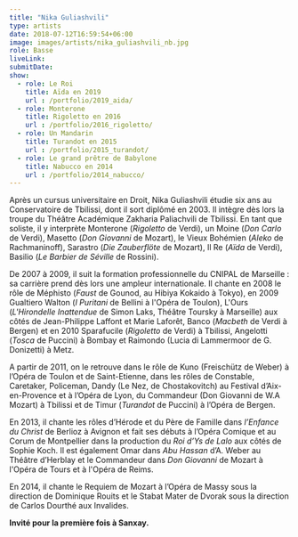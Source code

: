 ```yaml
---
title: "Nika Guliashvili"
type: artists
date: 2018-07-12T16:59:54+06:00
image: images/artists/nika_guliashvili_nb.jpg
role: Basse
liveLink: 
submitDate: 
show:
  - role: Le Roi
    title: Aïda en 2019
    url : /portfolio/2019_aida/
  - role: Monterone
    title: Rigoletto en 2016
    url : /portfolio/2016_rigoletto/
  - role: Un Mandarin
    title: Turandot en 2015
    url : /portfolio/2015_turandot/
  - role: Le grand prêtre de Babylone
    title: Nabucco en 2014
    url : /portfolio/2014_nabucco/
---
```


Après un cursus universitaire en Droit, Nika Guliashvili étudie six ans au Conservatoire de Tbilissi, dont il sort diplômé en 2003. Il intègre dès lors la troupe du Théâtre Académique Zakharia Paliachvili de Tbilissi. En tant que soliste, il y interprète Monterone (*Rigoletto* de Verdi), un Moine (*Don Carlo* de Verdi), Masetto (*Don Giovanni* de Mozart), le Vieux Bohémien (*Aleko* de Rachmaninoff),  Sarastro (*Die Zauberflöte* de Mozart), Il Re (*Aïda* de Verdi), Basilio (*Le Barbier de Séville* de Rossini).

De 2007 à 2009, il suit la formation professionnelle du CNIPAL de Marseille : sa carrière prend dès lors une ampleur internationale. Il chante en 2008 le rôle de Méphisto (*Faust* de Gounod, au Hibiya Kokaido à Tokyo), en 2009 Gualtiero Walton (*I Puritani* de Bellini à l'Opéra de Toulon), L'Ours (*L'Hirondelle Inattendue* de Simon Laks, Théâtre Toursky à Marseille) aux côtés de Jean-Philippe Laffont et Marie Laforêt, Banco (*Macbeth* de Verdi à Bergen) et en 2010 Sparafucile (*Rigoletto* de Verdi) à Tbilissi, Angelotti (*Tosca* de  Puccini) à Bombay et Raimondo (Lucia di Lammermoor de G. Donizetti) à Metz. 

A partir de 2011, on le retrouve dans le rôle de Kuno (Freischütz de Weber) à l’Opéra de Toulon et de Saint-Etienne, dans les rôles de Constable, Caretaker, Policeman, Dandy (Le Nez, de Chostakovitch) au Festival d’Aix-en-Provence et à l’Opéra de Lyon, du Commandeur (Don Giovanni de W.A Mozart) à Tbilissi et de Timur (*Turandot* de Puccini) à l’Opéra de Bergen. 

En 2013, il chante les rôles d’Hérode et du Père de Famille dans *l’Enfance du Christ* de Berlioz à Avignon et fait ses débuts à l’Opéra Comique et au Corum de Montpellier dans la production du *Roi d’Ys de Lalo* aux côtés de Sophie Koch. Il est également Omar dans *Abu Hassan* d’A. Weber au Théâtre d’Herblay et le Commandeur dans *Don Giovanni* de Mozart à l'Opéra de Tours et à l'Opéra de Reims.   

En 2014, il chante le Requiem de Mozart à l’Opéra de Massy sous la direction de Dominique Rouits et le Stabat Mater de Dvorak sous la direction de Carlos Dourthé aux Invalides.

**Invité pour la première fois à Sanxay.**
